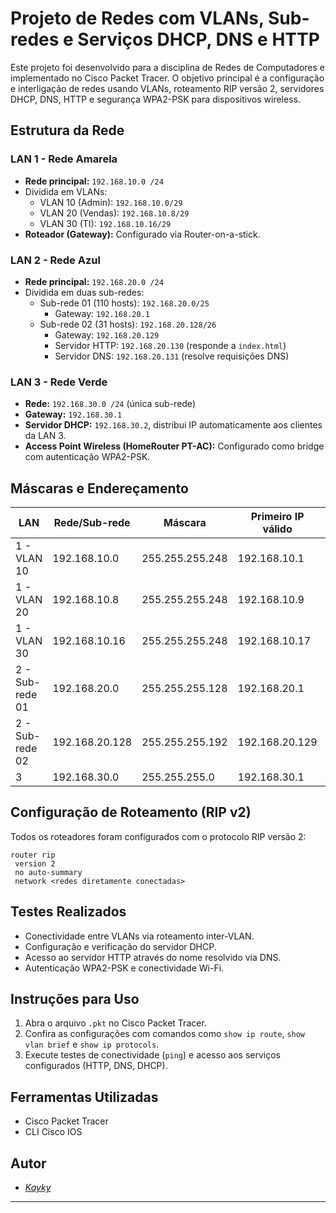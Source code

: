 # Projeto de Redes com VLANs, Sub-redes e Serviços DHCP, DNS e HTTP

Este projeto foi desenvolvido para a disciplina de Redes de Computadores e implementado no Cisco Packet Tracer. O objetivo principal é a configuração e interligação de redes usando VLANs, roteamento RIP versão 2, servidores DHCP, DNS, HTTP e segurança WPA2-PSK para dispositivos wireless.

## Estrutura da Rede

### LAN 1 - Rede Amarela
- **Rede principal:** `192.168.10.0 /24`
- Dividida em VLANs:
  - VLAN 10 (Admin): `192.168.10.0/29`
  - VLAN 20 (Vendas): `192.168.10.8/29`
  - VLAN 30 (TI): `192.168.10.16/29`
- **Roteador (Gateway):** Configurado via Router-on-a-stick.

### LAN 2 - Rede Azul
- **Rede principal:** `192.168.20.0 /24`
- Dividida em duas sub-redes:
  - Sub-rede 01 (110 hosts): `192.168.20.0/25`
    - Gateway: `192.168.20.1`
  - Sub-rede 02 (31 hosts): `192.168.20.128/26`
    - Gateway: `192.168.20.129`
    - Servidor HTTP: `192.168.20.130` (responde a `index.html`)
    - Servidor DNS: `192.168.20.131` (resolve requisições DNS)

### LAN 3 - Rede Verde
- **Rede:** `192.168.30.0 /24` (única sub-rede)
- **Gateway:** `192.168.30.1`
- **Servidor DHCP:** `192.168.30.2`, distribui IP automaticamente aos clientes da LAN 3.
- **Access Point Wireless (HomeRouter PT-AC):** Configurado como bridge com autenticação WPA2-PSK.

## Máscaras e Endereçamento

| LAN | Rede/Sub-rede | Máscara | Primeiro IP válido | Último IP válido | Broadcast |
|-----|---------------|---------|--------------------|------------------|-----------|
| 1 - VLAN 10 | 192.168.10.0 | 255.255.255.248 | 192.168.10.1 | 192.168.10.6 | 192.168.10.7 |
| 1 - VLAN 20 | 192.168.10.8 | 255.255.255.248 | 192.168.10.9 | 192.168.10.14 | 192.168.10.15 |
| 1 - VLAN 30 | 192.168.10.16 | 255.255.255.248 | 192.168.10.17 | 192.168.10.22 | 192.168.10.23 |
| 2 - Sub-rede 01 | 192.168.20.0 | 255.255.255.128 | 192.168.20.1 | 192.168.20.126 | 192.168.20.127 |
| 2 - Sub-rede 02 | 192.168.20.128 | 255.255.255.192 | 192.168.20.129 | 192.168.20.190 | 192.168.20.191 |
| 3 | 192.168.30.0 | 255.255.255.0 | 192.168.30.1 | 192.168.30.254 | 192.168.30.255 |

## Configuração de Roteamento (RIP v2)

Todos os roteadores foram configurados com o protocolo RIP versão 2:

```plaintext
router rip
 version 2
 no auto-summary
 network <redes diretamente conectadas>
```

## Testes Realizados
- Conectividade entre VLANs via roteamento inter-VLAN.
- Configuração e verificação do servidor DHCP.
- Acesso ao servidor HTTP através do nome resolvido via DNS.
- Autenticação WPA2-PSK e conectividade Wi-Fi.

## Instruções para Uso
1. Abra o arquivo `.pkt` no Cisco Packet Tracer.
2. Confira as configurações com comandos como `show ip route`, `show vlan brief` e `show ip protocols`.
3. Execute testes de conectividade (`ping`) e acesso aos serviços configurados (HTTP, DNS, DHCP).

## Ferramentas Utilizadas
- Cisco Packet Tracer
- CLI Cisco IOS

## Autor

- *[Kayky](https://github.com/KaykyyPiress)*
---


